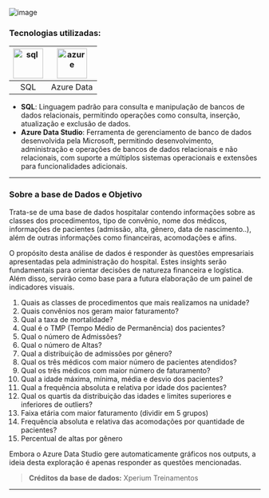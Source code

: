 ![image](https://github.com/AlbertoFAraujo/SQL_EDA_Hospitalar/assets/105552990/86c2a4d4-8ffe-47ae-b499-0e6a3a462378)

### Tecnologias utilizadas: 
| [<img align="center" alt="sql" height="60" width="60" src="https://github.com/AlbertoFAraujo/SQL_EDA_exercito2022/assets/105552990/805dfaf3-4725-47f9-86d5-241953a018ab">](https://learn.microsoft.com/en-us/sql/sql-server/?view=sql-server-ver16) | [<img align="center" alt="azure" height="60" width="60" src="https://github.com/AlbertoFAraujo/SQL_People_analytics/assets/105552990/a0848293-4573-431a-b7e4-2f79bc9cc32e">](https://azure.microsoft.com/pt-br/products/data-studio/) |
|:---:|:---:|
| SQL | Azure Data |

- **SQL**: Linguagem padrão para consulta e manipulação de bancos de dados relacionais, permitindo operações como consulta, inserção, atualização e exclusão de dados.
- **Azure Data Studio**: Ferramenta de gerenciamento de banco de dados desenvolvida pela Microsoft, permitindo desenvolvimento, administração e operações de bancos de dados relacionais e não relacionais, com suporte a múltiplos sistemas operacionais e extensões para funcionalidades adicionais.
<hr>

### Sobre a base de Dados e Objetivo

Trata-se de uma base de dados hospitalar contendo informações sobre as classes dos procedimentos, tipo de convênio, nome dos médicos,  informações de pacientes (admissão, alta, gênero, data de nascimento..), além de outras informações como financeiras, acomodações e afins.

O propósito desta análise de dados é responder às questões empresariais apresentadas pela administração do hospital. Estes insights serão fundamentais para orientar decisões de natureza financeira e logística. Além disso, servirão como base para a futura elaboração de um painel de indicadores visuais.

1. Quais as classes de procedimentos que mais realizamos na unidade?
2. Quais convênios nos geram maior faturamento?
3. Qual a taxa de mortalidade?
4. Qual é o TMP (Tempo Médio de Permanência) dos pacientes?
5. Qual o número de Admissões?
6. Qual o número de Altas?
7. Qual a distribuição de admissões por gênero?
8. Qual os três médicos com maior número de pacientes atendidos?
9. Qual os três médicos com maior número de faturamento?
10. Qual a idade máxima, mínima, média e desvio dos pacientes?
11. Qual a frequência absoluta e relativa por idade dos pacientes?
12. Qual os quartis da distribuição das idades e limites superiores e inferiores de outliers?
13. Faixa etária com maior faturamento (dividir em 5 grupos)
14. Frequência absoluta e relativa das acomodações por quantidade de pacientes?
15. Percentual de altas por gênero

Embora o Azure Data Studio gere automaticamente gráficos nos outputs, a ideia desta exploração é apenas responder as questões mencionadas.

> **Créditos da base de dados:** Xperium Treinamentos

<hr>
